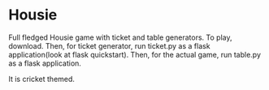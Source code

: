 # Housie
Full fledged Housie game with ticket and table generators. 
To play, download. Then, for ticket generator, run ticket.py as a flask application(look at flask quickstart). 
Then, for the actual game, run table.py as a flask application. 

It is cricket themed.
